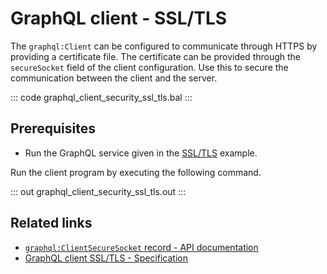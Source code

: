 # GraphQL client - SSL/TLS

The `graphql:Client` can be configured to communicate through HTTPS by providing a certificate file. The certificate can be provided through the `secureSocket` field of the client configuration. Use this to secure the communication between the client and the server.

::: code graphql_client_security_ssl_tls.bal :::

## Prerequisites
- Run the GraphQL service given in the [SSL/TLS](https://ballerina.io/learn/by-example/graphql-returning-record-values) example.

Run the client program by executing the following command.

::: out graphql_client_security_ssl_tls.out :::

## Related links
- [`graphql:ClientSecureSocket` record - API documentation](https://lib.ballerina.io/ballerina/graphql/latest/records/ClientSecureSocket)
- [GraphQL client SSL/TLS - Specification](/spec/graphql/#11321-ssltls)
